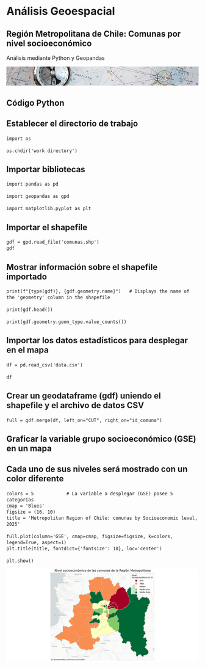 # Análisis Geoespacial
## Región Metropolitana de Chile: Comunas por nivel socioeconómico

Análisis mediante Python y Geopandas

![banner_mapa.jpg](docs/assets/images/banner_mapa.jpg)

## Código Python

## Establecer el directorio de trabajo
```
import os

os.chdir('work directory')
```
## Importar bibliotecas
```
import pandas as pd

import geopandas as gpd

import matplotlib.pyplot as plt
```
## Importar el shapefile
```
gdf = gpd.read_file('comunas.shp')
gdf
```
## Mostrar información sobre el shapefile importado
```
print(f"{type(gdf)}, {gdf.geometry.name}")   # Displays the name of the 'geometry' column in the shapefile 

print(gdf.head())

print(gdf.geometry.geom_type.value_counts())
```
## Importar los datos estadísticos para desplegar en el mapa
```
df = pd.read_csv('data.csv')

df
```
## Crear un geodataframe (gdf) uniendo el shapefile y el archivo de datos CSV
```
full = gdf.merge(df, left_on="CUT", right_on="id_comuna")
```
## Graficar la variable grupo socioeconómico (GSE) en un mapa
## Cada uno de sus niveles será mostrado con un color diferente
```
colors = 5            # La variable a desplegar (GSE) posee 5 categorías
cmap = 'Blues'
figsize = (16, 10)
title = 'Metropolitan Region of Chile: comunas by Socioeconomic level, 2025' 

full.plot(column='GSE', cmap=cmap, figsize=figsize, k=colors, legend=True, aspect=1)
plt.title(title, fontdict={'fontsize': 18}, loc='center')

plt.show()
```
![Mapa](docs/assets/images/Mapa_GSE_segun_comuna_RM.png)


